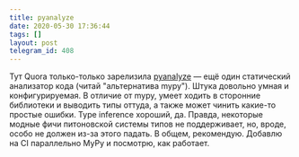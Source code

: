 ```yaml
---
title: pyanalyze
date: 2020-05-30 17:36:44
tags: []
layout: post
telegram_id: 408
---
```


Тут Quora только-только зарелизила [pyanalyze](https://github.com/quora/pyanalyze) — ещё один статический анализатор кода (читай "альтернатива mypy"). Штука довольно умная и конфигурируемая. В отличие от mypy, умеет ходить в сторонние библиотеки и выводить типы оттуда, а также может чинить какие-то простые ошибки. Type inference хороший, да. Правда, некоторые модные фичи питоновской системы типов не поддерживает, но, вроде, особо не должен из-за этого падать. В общем, рекомендую. Добавлю на CI параллельно MyPy и посмотрю, как работает.
